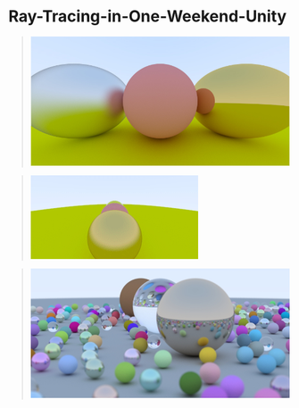 # Ray-Tracing-in-One-Weekend-Unity

> ![](Assets/RayTracing/Chapter8.jpg)

> ![](Assets/RayTracing/Chapter10_OrbitCam.gif)

> ![](Assets/RayTracing/Chapter12.jpg)